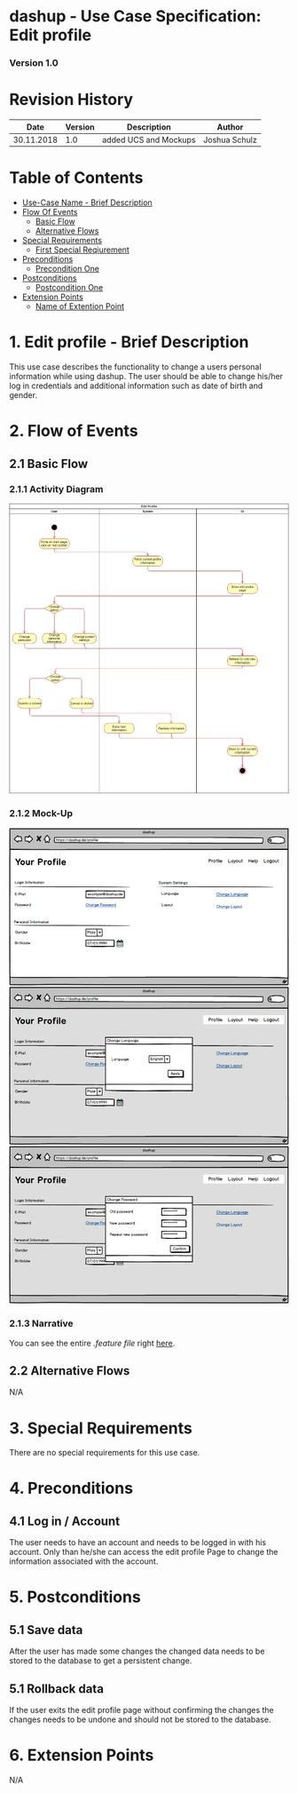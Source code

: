 dashup - Use Case Specification: Edit profile
============================================
### Version 1.0

# Revision History

| Date       | Version | Description          | Author      |
|------------|---------|----------------------|-------------|
| 30.11.2018 |1.0      |added UCS and Mockups |Joshua Schulz|

# Table of Contents

- [Use-Case Name - Brief Description](#1-use-case-name---brief-description) 
- [Flow Of Events](#2-flow-of-events)
    - [Basic Flow](#21-basic-flow)
    - [Alternative Flows](#22-alternative-flows)
- [Special Requirements](#3-special-requirements)
    - [First Special Reqiurement](#31--first-special-requirement-)
- [Preconditions](#4-preconditions)
    - [Precondition One](#41--precondition-one-)
- [Postconditions](#5-postconditions) 
    - [Postcondition One](#51--postcondition-one-) 
- [Extension Points](#6-extension-points)
    - [Name of Extention Point](#61-name-of-extension-point)

# 1. Edit profile - Brief Description

This use case describes the functionality to change a users personal information while using dashup.
The user should be able to change his/her log in credentials and additional information such as date of birth and gender.

# 2. Flow of Events

## 2.1 Basic Flow
### 2.1.1 Activity Diagram
<img src="./editProfile.jpg" alt="Change profile activity diagram" />

### 2.1.2 Mock-Up
<img src="./mockups/Profile.png" alt="Change profile page" />
<br />
<img src="./mockups/Profile Dialog.png" alt="Change language dialog" />
<br />
<img src="./mockups/Profile Dialog II.png" alt="Change password dialog" />
<br />

### 2.1.3 Narrative
You can see the entire _.feature file_ right [here](editProfile.feature).
## 2.2 Alternative Flows
N/A

# 3. Special Requirements
There are no special requirements for this use case.
# 4. Preconditions
## 4.1 Log in / Account
The user needs to have an account and needs to be logged in with his account. Only than he/she can access the edit 
profile Page to change the information associated with the account.
# 5. Postconditions
##  5.1 Save data
After the user has made some changes the changed data needs to be stored to the database to get a persistent change.
##  5.1 Rollback data
If the user exits the edit profile page without confirming the changes the changes needs to be undone and should not be stored to the database.
# 6. Extension Points

N/A